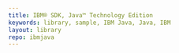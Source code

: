```yaml
---
title: IBM® SDK, Java™ Technology Edition
keywords: library, sample, IBM Java, Java, IBM
layout: library
repo: ibmjava
---
```

